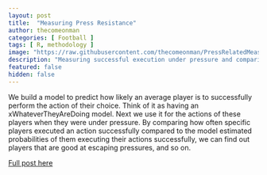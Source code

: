 ```yaml
---
layout: post
title:  "Measuring Press Resistance"
author: thecomeonman
categories: [ Football ]
tags: [ R, methodology ]
image: "https://raw.githubusercontent.com/thecomeonman/PressRelatedMeasurements/main/README_files/figure-markdown_strict/TopPlayersRank-2.png"
description: "Measuring successful execution under pressure and comparing it to a baseline"
featured: false
hidden: false
---
```


We build a model to predict how likely an average player is to successfully perform the action of their choice. Think of it as having an xWhateverTheyAreDoing model. Next we use it for the actions of these players when they were under pressure. By comparing how often specific players executed an action successfully compared to the model estimated probabilities of them executing their actions successfully, we can find out players that are good at escaping pressures, and so on.

[Full post here](thecomeonman.github.io/PressRelatedMeasurements/)